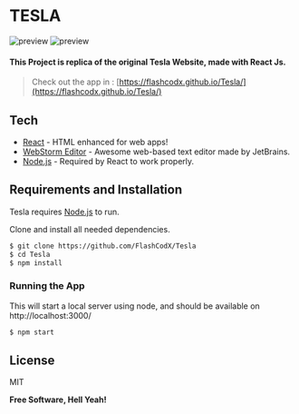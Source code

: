 # TESLA



![preview](src/assets/preview.gif)
![preview](src/assets/preview2.gif)


#### This Project is replica of the original Tesla Website, made with React Js.

> Check out the app in :  [https://flashcodx.github.io/Tesla/](https://flashcodx.github.io/Tesla/)

## Tech
* [React] - HTML enhanced for web apps!
* [WebStorm Editor] - Awesome web-based text editor made by JetBrains.
* [Node.js] - Required by React to work properly.


## Requirements and Installation

Tesla requires [Node.js](https://nodejs.org/)  to run.


Clone and install all needed dependencies.
```sh
$ git clone https://github.com/FlashCodX/Tesla
$ cd Tesla
$ npm install
```

### Running the App
This will start a local server using node, and should be available on http://localhost:3000/
```sh
$ npm start
```

License
----
MIT

**Free Software, Hell Yeah!**

   [React]: <https://reactjs.org/>
   [WebStorm Editor]: <https://www.jetbrains.com/webstorm/r>
   [Node.js]: <http://nodejs.org>
 

  
